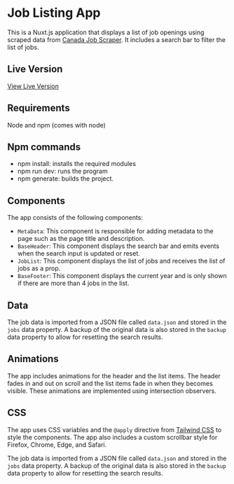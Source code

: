 <h1>Job Listing App</h1>

<p>This is a Nuxt.js application that displays a list of job openings using scraped data from <a href="https://github.com/M3D3L/CanadaJobScraper" target="_blank">Canada Job Scraper</a>. It includes a search bar to filter the list of jobs.</p>

<h2>Live Version</h2>

<a href="https://gregarious-marshmallow-f9324b.netlify.app/" target="_blank">View Live Version</a>

<h2>Requirements</h2>

<p>Node and npm (comes with node)</p>

<h2>Npm commands</h2>
<ul>
<li>
npm install: installs the required modules
</li>
<li>
npm run dev: runs the program
</li>
<li>
npm generate: builds the project.
</li>
</ul>

<h2>Components</h2>

<p>The app consists of the following components:</p>

<ul>
  <li><code>MetaData</code>: This component is responsible for adding metadata to the page such as the page title and description.</li>
  <li><code>BaseHeader</code>: This component displays the search bar and emits events when the search input is updated or reset.</li>
  <li><code>JobList</code>: This component displays the list of jobs and receives the list of jobs as a prop.</li>
  <li><code>BaseFooter</code>: This component displays the current year and is only shown if there are more than 4 jobs in the list.</li>
</ul>

<h2>Data</h2>

<p>The job data is imported from a JSON file called <code>data.json</code> and stored in the <code>jobs</code> data property. A backup of the original data is also stored in the <code>backup</code> data property to allow for resetting the search results.</p>

<h2>Animations</h2>

<p>The app includes animations for the header and the list items. The header fades in and out on scroll and the list items fade in when they becomes visible. These animations are implemented using intersection observers.</p>

<h2>CSS</h2>

<p>The app uses CSS variables and the <code>@apply</code> directive from <a href="https://tailwindcss.com/">Tailwind CSS</a> to style the components. The app also includes a custom scrollbar style for Firefox, Chrome, Edge, and Safari.</p>

<p>The job data is imported from a JSON file called <code>data.json</code> and stored in the <code>jobs</code> data property. A backup of the original data is also stored in the <code>backup</code> data property to allow for resetting the search results.</p>